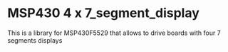 # MSP430 4 x 7_segment_display
This is a library for MSP430F5529 that allows to drive boards with four 7 segments displays
